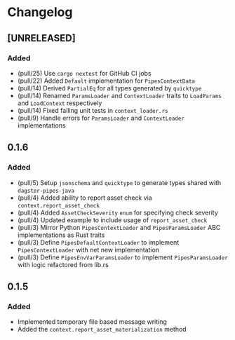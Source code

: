 # Changelog

## [UNRELEASED]

### Added
- (pull/25) Use `cargo nextest` for GitHub CI jobs
- (pull/22) Added `Default` implementation for `PipesContextData`
- (pull/14) Derived `PartialEq` for all types generated by `quicktype`
- (pull/14) Renamed `ParamsLoader` and `ContextLoader` traits to `LoadParams` and `LoadContext` respectively
- (pull/14) Fixed failing unit tests in `context_loader.rs`
- (pull/9) Handle errors for `ParamsLoader` and `ContextLoader` implementations

## 0.1.6

### Added

- (pull/5) Setup `jsonschema` and `quicktype` to generate types shared with `dagster-pipes-java`
- (pull/4) Added ability to report asset check via `context.report_asset_check`
- (pull/4) Added `AssetCheckSeverity` `enum` for specifying check severity
- (pull/4) Updated example to include usage of `report_asset_check`
- (pull/3) Mirror Python `PipesContextLoader` and `PipesParamsLoader` ABC implementations as Rust traits
- (pull/3) Define `PipesDefaultContextLoader` to implement `PipesContextLoader` with net new implementation
- (pull/3) Define `PipesEnvVarParamsLoader` to implement `PipesParamsLoader` with logic refactored from lib.rs

## 0.1.5

### Added

- Implemented temporary file based message writing
- Added the `context.report_asset_materialization` method

